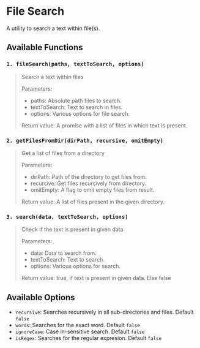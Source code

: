 # File Search
A utility to search a text within file(s).
## Available Functions
### `1. fileSearch(paths, textToSearch, options)`
> Search a text within files
>
> Parameters: 
> * paths: Absolute path files to search.
> * textToSearch: Text to search in files.
> * options: Various options for file search.
>
> Return value: A promise with a list of files in which text is present.

### `2. getFilesFromDir(dirPath, recursive, omitEmpty)`
> Get a list of files from a directory
>
> Parameters: 
> * dirPath: Path of the directory to get files from.
> * recursive: Get files recursively from directory.
> * omitEmpty: A flag to omit empty files from result.
>
> Return value: A list of files present in the given directory.

### `3. search(data, textToSearch, options)`
> Check if the text is present in given data
>
> Parameters: 
> * data: Data to search from.
> * textToSearch: Text to search.
> * options: Various options for search.
>
> Return value: true, if text is present in given data. Else false

## Available Options
* `recursive`: Searches recursively in all sub-directories and files. Default `false`
* `words`: Searches for the exact word. Default `false`
* `ignoreCase`: Case in-sensitive search. Default `false`
* `isRegex`: Searches for the regular expresion. Default `false`